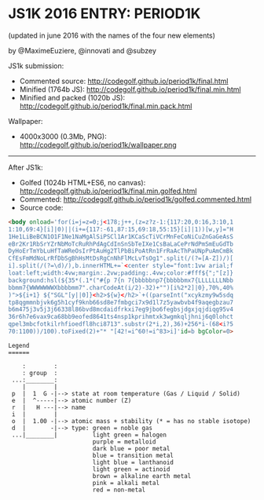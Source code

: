 JS1K 2016 ENTRY: PERIOD1K
===

(updated in june 2016 with the names of the four new elements)

by @MaximeEuziere, @innovati and @subzey

JS1k submission:

- Commented source: http://codegolf.github.io/period1k/final.html
- Minified (1764b JS): http://codegolf.github.io/period1k/final.min.html
- Minified and packed (1020b JS): http://codegolf.github.io/period1k/final.min.pack.html

Wallpaper:

- 4000x3000 (0.3Mb, PNG): http://codegolf.github.io/period1k/wallpaper.png

----

After JS1k:

- Golfed (1024b HTML+ES6, no canvas): http://codegolf.github.io/period1k/final.min.golfed.html
- Commented: http://codegolf.github.io/period1k/golfed.commented.html
- Source code:

````html
<body onload='for(i=j=z=0;j<178;j++,(z=z?z-1:{117:20,0:16,3:10,1
1:10,69:4}[i]|0)||(i+={117:-61,87:15,69:18,55:15}[i]|1))[w,y]="H
1He1LiBeBCN1O1F1Ne1NaMgAlSiPSCl1Ar1KCaScTiVCrMnFeCoNiCuZnGaGeAsS
eBr2Kr1RbSrYZrNbMoTcRuRhPdAgCdInSnSbTeIXe1CsBaLaCePrNdPmSmEuGdTb
DyHoErTmYbLuHfTaWReOsIrPtAuHg2TlPbBiPoAtRn1FrRaAcThPaUNpPuAmCmBk
CfEsFmMdNoLrRfDbSgBhHsMtDsRgCnNhFlMcLvTsOg1".split(/(?=[A-Z])/)[
i].split(/(?=\d)/),b.innerHTML+=`<center style="font:1vw arial;f
loat:left;width:4vw;margin:.2vw;padding:.4vw;color:#fff${";"[z]}
background:hsl(${35*(.1*("#{p 7{n 7{bbbbbnp7{bbbbbmx7{LLLLLLLNbb
bbmm7{WWWWWWWXbbbbmm7".charCodeAt(i/2)-32)+"")[i%2*2]|0},70%,40%
)">${i+1} ${"SGL"[y||0]}<h2>${w}</h2>`+((parseInt("xcykzmy9w5sdq
tp8qgmmnbjvk6g5h1cyf9knb66sd8e7fmbgci7x9d1l7z5yawbvb4f9aqegbzau7
b6m475j3v5j3j66338l86bvd8mcdaidfrkxi7eg9jbo6fegbsjdgxjqjdiqg95v4
36r6h7e6vax9ca68bb9eofed8641ts4nsp1kprihmtxk3wgmkqljhnij6q0lohct
qpel3mbcfotkilrhfioedfl8hci8713".substr(2*i,2),36)+256*i-(68<i?5
70:1100))/100).toFixed(2)+"* "[42!=i^60!=i^83>i]'id=b bgColor=0>
````

````
Legend
======

    :        : 
    : group  :
 ...:________:
    |        |
 p  |  1  G -|--> state at room temperature (Gas / Liquid / Solid)
 e  |  ^-----|--> atomic number (Z)
 r  |   H ---|--> name
 i  |        |  
 o  |  1.00 -|--> atomic mass + stability (* = has no stable isotope)
 d  |       -|--> type: green = noble gas
 ...|________|          light green = halogen
                        purple = metalloid
                        dark blue = poor metal
                        blue = transition metal
                        light blue = lanthanoid
                        light green = actinoid
                        brown = alkaline earth metal
                        pink = alkali metal
                        red = non-metal
````
